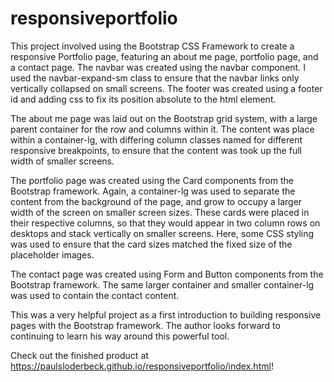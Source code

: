 # responsiveportfolio

This project involved using the Bootstrap CSS Framework to create a responsive Portfolio page, featuring an about me page, portfolio page, and a contact page. The navbar was created using the navbar component. I used the navbar-expand-sm class to ensure that the navbar links only vertically collapsed on small screens. The footer was created using a footer id and adding css to fix its position absolute to the html element. 

The about me page was laid out on the Bootstrap grid system, with a large parent container for the row and columns within it. The content was place within a container-lg, with differing column classes named for different responsive breakpoints, to ensure that the content was took up the full width of smaller screens. 

The portfolio page was created using the Card components from the Bootstrap framework. Again, a container-lg was used to separate the content from the background of the page, and grow to occupy a larger width of the screen on smaller screen sizes. These cards were placed in their respective columns, so that they would appear in two column rows on desktops and stack vertically on smaller screens. Here, some CSS styling was used to ensure that the card sizes matched the fixed size of the placeholder images. 

The contact page was created using Form and Button components from the Bootstrap framework. The same larger container and smaller container-lg was used to contain the contact content. 

This was a very helpful project as a first introduction to building responsive pages with the Bootstrap framework. The author looks forward to continuing to learn his way around this powerful tool. 

Check out the finished product at https://paulsloderbeck.github.io/responsiveportfolio/index.html!